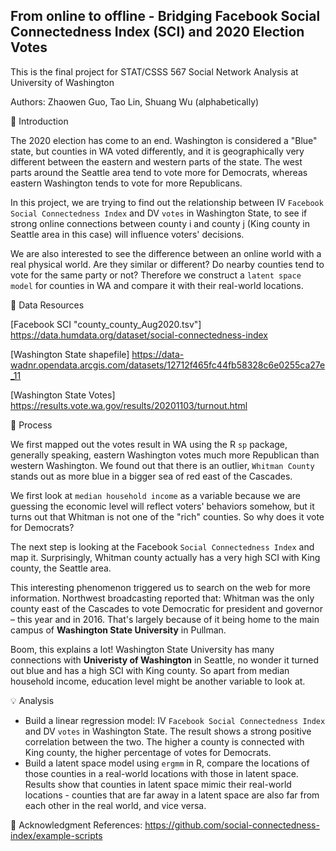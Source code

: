 ## From online to offline - Bridging Facebook Social Connectedness Index (SCI) and 2020 Election Votes 

This is the final project for STAT/CSSS 567 Social Network Analysis at University of Washington

Authors: Zhaowen Guo, Tao Lin, Shuang Wu (alphabetically)

📰 Introduction

The 2020 election has come to an end. Washington is considered a "Blue" state, but counties in WA voted differently, and it is geographically very different between the eastern and western parts of the state. The west parts around the Seattle area tend to vote more for Democrats, whereas eastern Washington tends to vote for more Republicans.

In this project, we are trying to find out the relationship between IV `Facebook Social Connectedness Index` and DV `votes` in Washington State, to see if strong online connections between county i and county j (King county in Seattle area in this case) will influence voters' decisions. 

We are also interested to see the difference between an online world with a real physical world. Are they similar or different? Do nearby counties tend to vote for the same party or not? Therefore we construct a `latent space model` for counties in WA and compare it with their real-world locations.


🔎 Data Resources

[Facebook SCI "county_county_Aug2020.tsv"] <https://data.humdata.org/dataset/social-connectedness-index>

[Washington State shapefile] <https://data-wadnr.opendata.arcgis.com/datasets/12712f465fc44fb58328c6e0255ca27e_11>

[Washington State Votes] <https://results.vote.wa.gov/results/20201103/turnout.html>

🔨 Process

We first mapped out the votes result in WA using the R `sp` package, generally speaking, eastern Washington votes much more Republican than western Washington. We found out that there is an outlier, `Whitman County` stands out as more blue in a bigger sea of red east of the Cascades. 

We first look at `median household income` as a variable because we are guessing the economic level will reflect voters' behaviors somehow, but it turns out that Whitman is not one of the "rich" counties. So why does it vote for Democrats?

The next step is looking at the Facebook `Social Connectedness Index` and map it. Surprisingly, Whitman county actually has a very high SCI with King county, the Seattle area.

This interesting phenomenon triggered us to search on the web for more information. Northwest broadcasting reported that: Whitman was the only county east of the Cascades to vote Democratic for president and governor – this year and in 2016. That's largely because of it being home to the main campus of **Washington State University** in Pullman.

Boom, this explains a lot! Washington State University has many connections with **Univeristy of Washington** in Seattle, no wonder it turned out blue and has a high SCI with King county. So apart from median household income, education level might be another variable to look at. 


💡 Analysis
- Build a linear regression model: IV `Facebook Social Connectedness Index` and DV `votes` in Washington State. The result shows a strong positive correlation between the two. The higher a county is connected with King county, the higher percentage of votes for Democrats. 
- Build a latent space model using `ergmm` in R, compare the locations of those counties in a real-world locations with those in latent space. Results show that counties in latent space mimic their real-world locations - counties that are far away in a latent space are also far from each other in the real world, and vice versa. 

🎏 Acknowledgment
References: <https://github.com/social-connectedness-index/example-scripts>




